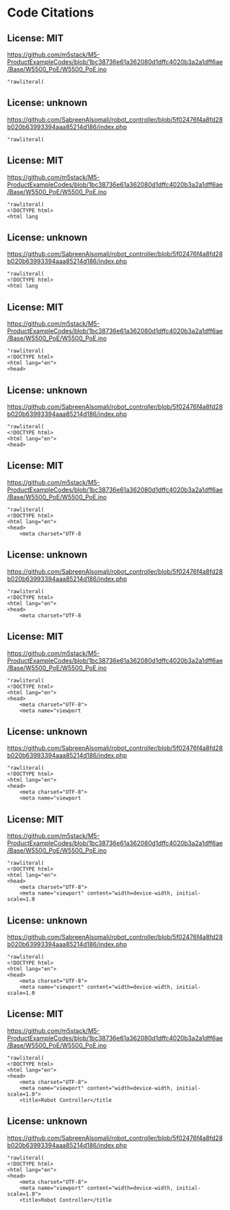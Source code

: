 # Code Citations

## License: MIT
https://github.com/m5stack/M5-ProductExampleCodes/blob/1bc38736e61a362080d1dffc4020b3a2a1dff6ae/Base/W5500_PoE/W5500_PoE.ino

```
"rawliteral(
```


## License: unknown
https://github.com/SabreenAlsomali/robot_controller/blob/5f02476f4a8fd28b020b63993394aaa85214d186/index.php

```
"rawliteral(
```


## License: MIT
https://github.com/m5stack/M5-ProductExampleCodes/blob/1bc38736e61a362080d1dffc4020b3a2a1dff6ae/Base/W5500_PoE/W5500_PoE.ino

```
"rawliteral(
<!DOCTYPE html>
<html lang
```


## License: unknown
https://github.com/SabreenAlsomali/robot_controller/blob/5f02476f4a8fd28b020b63993394aaa85214d186/index.php

```
"rawliteral(
<!DOCTYPE html>
<html lang
```


## License: MIT
https://github.com/m5stack/M5-ProductExampleCodes/blob/1bc38736e61a362080d1dffc4020b3a2a1dff6ae/Base/W5500_PoE/W5500_PoE.ino

```
"rawliteral(
<!DOCTYPE html>
<html lang="en">
<head>
```


## License: unknown
https://github.com/SabreenAlsomali/robot_controller/blob/5f02476f4a8fd28b020b63993394aaa85214d186/index.php

```
"rawliteral(
<!DOCTYPE html>
<html lang="en">
<head>
```


## License: MIT
https://github.com/m5stack/M5-ProductExampleCodes/blob/1bc38736e61a362080d1dffc4020b3a2a1dff6ae/Base/W5500_PoE/W5500_PoE.ino

```
"rawliteral(
<!DOCTYPE html>
<html lang="en">
<head>
    <meta charset="UTF-8
```


## License: unknown
https://github.com/SabreenAlsomali/robot_controller/blob/5f02476f4a8fd28b020b63993394aaa85214d186/index.php

```
"rawliteral(
<!DOCTYPE html>
<html lang="en">
<head>
    <meta charset="UTF-8
```


## License: MIT
https://github.com/m5stack/M5-ProductExampleCodes/blob/1bc38736e61a362080d1dffc4020b3a2a1dff6ae/Base/W5500_PoE/W5500_PoE.ino

```
"rawliteral(
<!DOCTYPE html>
<html lang="en">
<head>
    <meta charset="UTF-8">
    <meta name="viewport
```


## License: unknown
https://github.com/SabreenAlsomali/robot_controller/blob/5f02476f4a8fd28b020b63993394aaa85214d186/index.php

```
"rawliteral(
<!DOCTYPE html>
<html lang="en">
<head>
    <meta charset="UTF-8">
    <meta name="viewport
```


## License: MIT
https://github.com/m5stack/M5-ProductExampleCodes/blob/1bc38736e61a362080d1dffc4020b3a2a1dff6ae/Base/W5500_PoE/W5500_PoE.ino

```
"rawliteral(
<!DOCTYPE html>
<html lang="en">
<head>
    <meta charset="UTF-8">
    <meta name="viewport" content="width=device-width, initial-scale=1.0
```


## License: unknown
https://github.com/SabreenAlsomali/robot_controller/blob/5f02476f4a8fd28b020b63993394aaa85214d186/index.php

```
"rawliteral(
<!DOCTYPE html>
<html lang="en">
<head>
    <meta charset="UTF-8">
    <meta name="viewport" content="width=device-width, initial-scale=1.0
```


## License: MIT
https://github.com/m5stack/M5-ProductExampleCodes/blob/1bc38736e61a362080d1dffc4020b3a2a1dff6ae/Base/W5500_PoE/W5500_PoE.ino

```
"rawliteral(
<!DOCTYPE html>
<html lang="en">
<head>
    <meta charset="UTF-8">
    <meta name="viewport" content="width=device-width, initial-scale=1.0">
    <title>Robot Controller</title
```


## License: unknown
https://github.com/SabreenAlsomali/robot_controller/blob/5f02476f4a8fd28b020b63993394aaa85214d186/index.php

```
"rawliteral(
<!DOCTYPE html>
<html lang="en">
<head>
    <meta charset="UTF-8">
    <meta name="viewport" content="width=device-width, initial-scale=1.0">
    <title>Robot Controller</title
```

